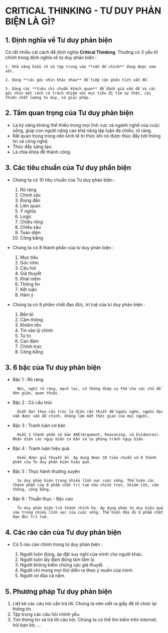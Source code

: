 # CRITICAL THINKING - TƯ DUY PHẢN BIỆN LÀ GÌ?

## 1. Định nghĩa về Tư duy phản biện

Có rất nhiều cái cách để định nghĩa **Critical Thinking**. Thường có 3 yếu tố chính trong định nghĩa về tư duy phản biện :

    1. Khả năng hiểu rõ và tập trung vào **vấn đề chính** đang được xem xét.

    2. Dùng **các góc nhìn khác nhau** để tiếp cận phân tích vấn đề.

    3. Dùng các **tiêu chí chuẩn khách quan** để đánh giá vấn đề và các góc nhìn một cách có trách nhiệm với mục tiêu đi tìm sự thật, cải thiện chất lượng tư duy, và giải pháp.

## 2. Tầm quan trọng của Tư duy phản biện

- Là kỹ năng không thể thiếu trong mọi lĩnh vực và ngành nghề của cuộc sống, giúp con người nâng cao khả năng lập luận đa chiều, rõ ràng.
- Rất quan trọng trong nền kinh tế tri thức khi nó được thúc đẩy bởi thông tin và công nghệ.
- Thúc đẩy sáng tạo.
- Là chìa khóa để thành công.

## 3. Các tiêu chuẩn của Tư duy phẩn biện

- Chúng ta có 10 tiêu chuẩn của Tư duy phản biện :

    1. Rõ ràng
    2. Chính xác
    3. Đúng đắn
    4. Liên quan
    5. Ý nghĩa
    6. Logic
    7. Chiều rộng
    8. Chiều sâu
    9. Toàn diện
    10. Công bằng

- Chúng ta có 8 thành phần của tư duy phản biện :

    1. Mục tiêu
    2. Góc nhìn
    3. Câu hỏi
    4. Giả thuyết
    5. Khái niệm
    6. Thông tin
    7. Kết luận
    8. Hàm ý

- Chúng ta có 8 phẩm chất đạo đức, trí tuệ của tư duy phản biện :

    1. Bền bỉ
    2. Cảm thông
    3. Khiêm tốn
    4. Tin vào lý chính
    5. Tự trị
    6. Can đảm
    7. Chính trực
    8. Công bằng

## 3. 6 bậc của Tư duy phản biện

- Bậc 1 : Rõ ràng

        Nói, nghĩ rõ ràng, mạch lạc, có thông điệp cụ thể cho các chủ đề đơn giản, quen thuộc. 
- Bậc 2 : Có cấu trúc

        Diễn đạt theo cấu trúc là điều cần thiết để người nghe, người đọc nắm được vấn đề chính, không làm mất thời gian của mọi người.
- Bậc 3 : Tranh luận cơ bản

        Hiểu 3 thành phần cơ bản ARE(Argument, Reasoning, và Evidences). Nhận diện các ngụy biện cơ bản và tự phòng tránh ngụy biện.
- Bậc 4 : Tranh luận hiệu quả

        Hiểu được giả thuyết ẩn. Áp dụng được 10 tiêu chuẩn và 8 thành phần của Tư duy phản biện hiệu quả.
- Bậc 5 : Thực hành thường xuyên 

        tư duy phản biện trong nhiều lĩnh vực cuộc sống. Thể hiện các thành phần của 8 phẩm chất trí tuệ như chính trực, khiêm tốn, cảm thông, công bằng.
- Bậc 6 : Thuần thục - Bậc cao 

        Tư duy phản biện trở thành chính họ. Áp dụng phản tư duy hiệu quả vào trong nhiều lĩnh vực của cuộc sống. Thể hiện đầy đủ 8 phẩm chất đạo đức trí tuệ.

## 4. Các rào cản của Tư duy phản biện

- Có 5 rào cản chính trong tư duy phản biện :

    1. Người luôn đúng, áp đặt suy nghĩ của mình cho người khác.
    2. Người luôn lấy đám đông làm tâm lý.
    3. Người không kiểm chứng các giả thuyết.
    4. Người chỉ mong mọi thứ diễn ra theo ý muốn của mình.
    5. Người vơ đũa cả nắm.

## 5. Phương pháp Tư duy phản biện

1. Liệt kê các câu hỏi cần trả lời. Chúng ta nên viết ra giấy để tổ chức lại thông tin.
2. Tập trung các câu hỏi chính yếu.
3. Tìm thông tin và trả lời câu hỏi. Chúng ta có thể tìm kiếm trên internet, hỏi bạn bè, ...

